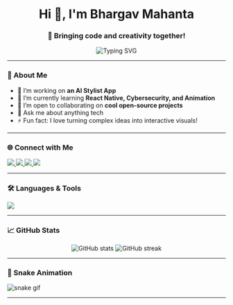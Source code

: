 <h1 align="center">Hi 👋, I'm Bhargav Mahanta</h1>
<h3 align="center">🚀 Bringing code and creativity together!</h3>

<p align="center">
  <img src="https://readme-typing-svg.herokuapp.com?font=Fira+Code&size=24&pause=1000&color=00F7FF&center=true&vCenter=true&width=435&lines=Tech+Enthusiast;Web+%26+App+Developer;Cybersecurity+Explorer;Lifelong+Learner" alt="Typing SVG" />
</p>

---

### 🧠 About Me

- 🔭 I’m working on **an AI Stylist App**  
- 🌱 I’m currently learning **React Native, Cybersecurity, and Animation**  
- 👯 I’m open to collaborating on **cool open-source projects**  
- 💬 Ask me about anything tech  
- ⚡ Fun fact: I love turning complex ideas into interactive visuals!

---

### 🌐 Connect with Me

<p align="left">
  <a href="www.linkedin.com/in/bhargav-mahanta-44583a243" target="_blank">
    <img src="https://img.shields.io/badge/LinkedIn-0A66C2?style=for-the-badge&logo=linkedin&logoColor=white" />
  </a>
  <a href="https://twitter.com/YOUR_TWITTER_USERNAME" target="_blank">
    <img src="https://img.shields.io/badge/Twitter-1DA1F2?style=for-the-badge&logo=twitter&logoColor=white" />
  </a>
  <a href="https://instagram.com/thebhargavmahanta" target="_blank">
    <img src="https://img.shields.io/badge/Instagram-E4405F?style=for-the-badge&logo=instagram&logoColor=white" />
  </a>
  <a href="https://monkeytype.com/profile/bhargavmahanta" target="_blank">
    <img src="https://img.shields.io/badge/Instagram-E4405F?style=for-the-badge&logo=monkeytype&logoColor=white" />
  </a>
</p>

---

### 🛠️ Languages & Tools

<p align="left">
  <img src="https://skillicons.dev/icons?i=js,ts,nodejs,react,flutter,dart,python,mongodb,firebase,git,html,css,raspberrypi,notion" />
</p>

---

### 📈 GitHub Stats

<p align="center">
  <img src="https://github-readme-stats.vercel.app/api?username=zenexgraze&show_icons=true&theme=radical" alt="GitHub stats" />
  <img src="https://github-readme-streak-stats.herokuapp.com/?user=zenexgraze&theme=radical" alt="GitHub streak" />
</p>

---

### 🐍 Snake Animation

![snake gif](https://raw.githubusercontent.com/zenexgraze/zenexgraze/output/github-snake-dark.svg)

---



